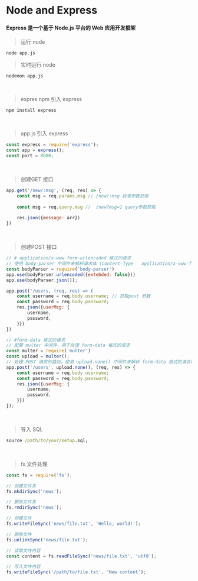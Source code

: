 
# Node and Express
#### Express 是一个基于 Node.js 平台的 Web 应用开发框架
> 运行 node
```shell
node app.js
```
> 实时运行 node
```shell
nodemon app.js
```
&nbsp;
> expres
> npm 引入 express
```shell
npm install express
```
&nbsp;
> app.js 引入 express
```javascript
const express = require('express'); 
const app = express();
const port = 8080;
```
&nbsp;
> 创建GET 接口
```javascript
app.get('/new/:msg', (req, res) => {
	const msg = req.params.msg // /new/:msg 目录参数获取
	
	const msg = req.query.msg //  /new?msg=1 query参数获取
	
	res.json({message: arr})
})
```
&nbsp;
> 创建POST 接口
```javascript
// # application/x-www-form-urlencoded 格式的请求
// 使用 body-parser 中间件来解析请求体 (Content-Type	application/x-www-form-urlencoded) 格式传递
const bodyParser = require('body-parser')
app.use(bodyParser.urlencoded({extebded: false}))
app.use(bodyParser.json());

app.post('/users, (req, res) => {
	const username = req.body.username; // 获取post 参数
	const password = req.body.password;
	res.json({userMsg: {
		username,
		password,
	}})
})

// #form-data 格式的请求
// 配置 multer 中间件，用于处理 form-data 格式的请求
const multer = require('multer')
const upload = multer();
// 处理 POST 请求的路由，使用 upload.none() 中间件来解析 form-data 格式的请求体
app.post('/users', upload.none(), (req, res) => {
    const username = req.body.username;
    const password = req.body.password;
    res.json({userMsg: {
    	username,
    	password,
    }})
});
```

&nbsp;
> 导入 SQL

```cmd
source /path/to/your/setup.sql;
```


&nbsp;
> fs 文件处理
```javascript
const fs = require('fs');

// 创建文件夹
fs.mkdirSync('news');

// 删除文件夹
fs.rmdirSync('news');

// 创建文件
fs.writeFileSync('news/file.txt', 'Hello, world!');

// 删除文件
fs.unlinkSync('news/file.txt');

// 读取文件内容
const content = fs.readFileSync('news/file.txt', 'utf8');

// 写入文件内容
fs.writeFileSync('/path/to/file.txt', 'New content');
```